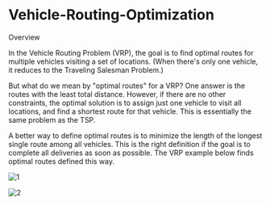 # Vehicle-Routing-Optimization
Overview

In the Vehicle Routing Problem (VRP), the goal is to find optimal routes for multiple vehicles visiting a set of locations. (When there's only one vehicle, it reduces to the Traveling Salesman Problem.)

But what do we mean by "optimal routes" for a VRP? One answer is the routes with the least total distance. However, if there are no other constraints, the optimal solution is to assign just one vehicle to visit all locations, and find a shortest route for that vehicle. This is essentially the same problem as the TSP.

A better way to define optimal routes is to minimize the length of the longest single route among all vehicles. This is the right definition if the goal is to complete all deliveries as soon as possible. The VRP example below finds optimal routes defined this way.

![1](https://github.com/user-attachments/assets/c57449d4-5601-453b-9400-45f2f8f95250)

![2](https://github.com/user-attachments/assets/546886aa-320a-4ddb-8d22-9cf5e878ea39)

